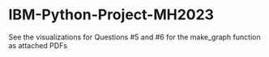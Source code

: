 # IBM-Python-Project-MH2023
See the visualizations for Questions #5 and #6 for the make_graph function as attached PDFs
